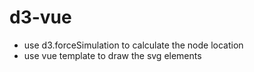 # d3-vue
* use d3.forceSimulation to calculate the node location
* use vue template to draw the svg elements